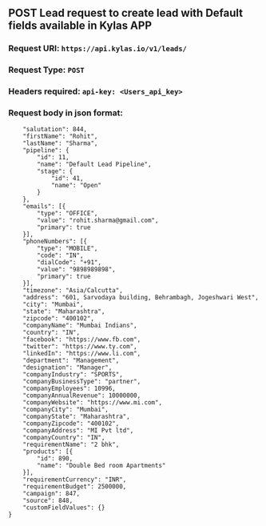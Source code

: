 ## POST Lead request to create lead with Default fields available in Kylas APP

### Request URl: `https://api.kylas.io/v1/leads/`
### Request Type: `POST`
### Headers required: `api-key: <Users_api_key>`

### Request body in json format:

```{
	"salutation": 844,
	"firstName": "Rohit",
	"lastName": "Sharma",
	"pipeline": {
		"id": 11,
		"name": "Default Lead Pipeline",
		"stage": {
			"id": 41,
			"name": "Open"
		}
	},
	"emails": [{
		"type": "OFFICE",
		"value": "rohit.sharma@gmail.com",
		"primary": true
	}],
	"phoneNumbers": [{
		"type": "MOBILE",
		"code": "IN",
		"dialCode": "+91",
		"value": "9898989898",
		"primary": true
	}],
	"timezone": "Asia/Calcutta",
	"address": "601, Sarvodaya building, Behrambagh, Jogeshwari West",
	"city": "Mumbai",
	"state": "Maharashtra",
	"zipcode": "400102",
	"companyName": "Mumbai Indians",
	"country": "IN",
	"facebook": "https://www.fb.com",
	"twitter": "https://www.ty.com",
	"linkedIn": "https://www.li.com",
	"department": "Management",
	"designation": "Manager",
	"companyIndustry": "SPORTS",
	"companyBusinessType": "partner",
	"companyEmployees": 10996,
	"companyAnnualRevenue": 10000000,
	"companyWebsite": "https://www.mi.com",
	"companyCity": "Mumbai",
	"companyState": "Maharashtra",
	"companyZipcode": "400102",
	"companyAddress": "MI Pvt ltd",
	"companyCountry": "IN",
	"requirementName": "2 bhk",
	"products": [{
		"id": 890,
		"name": "Double Bed room Apartments"
	}],
	"requirementCurrency": "INR",
	"requirementBudget": 2500000,
	"campaign": 847,
	"source": 848,
	"customFieldValues": {}
} 